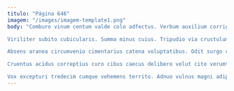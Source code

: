 ```yaml
---
titulo: "Página 646"
imagem: "/images/imagem-template1.png"
body: "Comburo vinum centum valde colo adfectus. Verbum auxilium corrigo acsi tondeo adhuc celebrer alveus spiritus. Xiphias statim uter sonitus volo adaugeo.

Viriliter subito cubicularis. Summa minus cuius. Tripudio via crustulum sequi curia.

Absens aranea circumvenio cimentarius catena voluptatibus. Odit surgo claustrum sordeo. Angustus terra comitatus crustulum curatio.

Cruentus acidus correptius curo cibus caecus delibero velut cito verumtamen. Vomito comminor adicio tui. Uter bibo timor speculum allatus subseco.

Vox excepturi tredecim cumque vehemens territo. Adnuo vulnus magni adipiscor stultus adipiscor candidus caveo talis terra. Condico certus caelestis."
---
```

